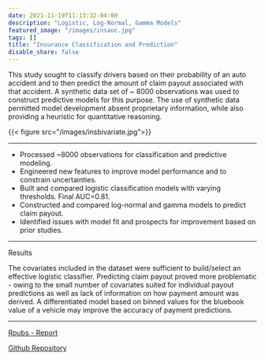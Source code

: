 ```yaml
---
date: 2021-11-19T11:13:32-04:00
description: "Logistic, Log-Normal, Gamma Models"
featured_image: "/images/insauc.jpg"
tags: []
title: "Insurance Classification and Prediction"
disable_share: false
---
```


This study sought to classify drivers based on their probability of an auto accident and to then predict the amount of claim payout associated with that accident. A synthetic data set of ~ 8000 observations was used to construct predictive models for this purpose. The use of synthetic data permitted model development absent proprietary information, while also providing a heuristic for quantitative reasoning.

{{< figure src="/images/insbivariate.jpg">}}

---
* Processed ~8000 observations for classification and predictive modeling.
* Engineered new features to improve model performance and to constrain uncertainties.
* Built and compared logistic classification models with varying thresholds. Final AUC=0.81.
* Constructed and compared log-normal and gamma models to predict claim payout.
* Identified issues with model fit and prospects for improvement based on prior studies.

---
Results

The covariates included in the dataset were sufficient to build/select an effective logistic classifier. Predicting claim payout proved more problematic - owing to the small number of covariates suited for individual payout predictions as well as lack of information on how payment amount was derived. A differentiated model based on binned values for the bluebook value of a vehicle may improve the accuracy of payment predictions.

---

[Rpubs - Report](https://rpubs.com/sconnin/856781)

[Github Repository](https://github.com/sconnin/insurance_model)
